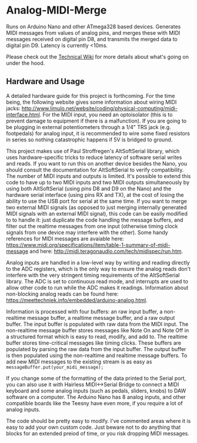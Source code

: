 # Analog-MIDI-Merge
Runs on Arduino Nano and other ATmega328 based devices. Generates MIDI messages from values of analog pins, and merges these with MIDI messages received on digital pin D8, and transmits the merged data to digital pin D9. Latency is currently <10ms.

Please check out the [Technical Wiki](https://github.com/jmsmdy/Analog-MIDI-Merge/wiki) for more details about what's going on under the hood.

## Hardware and Usage

A detailed hardware guide for this project is forthcoming. For the time being, the following website gives some information about wiring MIDI jacks: http://www.limulo.net/website/coding/physical-computing/midi-interface.html. For the MIDI input, you need an optoisolator (this is to prevent damage to equipment if there is a malfunction). If you are going to be plugging in external potentiometers through a 1/4" TRS jack (e.g. footpedals) for analog input, it is recommended to wire some fixed resistors in series so nothing catastrophic happens if 5V is bridged to ground.  

This project makes use of Paul Stroffregen's AltSoftSerial library, which uses hardware-specific tricks to reduce latency of software serial writes and reads. If you want to run this on another device besides the Nano, you should consult the documentation for AltSoftSerial to verify compatibility. The number of MIDI inputs and outputs is limited. It's possible to extend this code to have up to two MIDI inputs and two MIDI outputs simultaneously by using both AltSoftSerial (using pins D8 and D9 on the Nano) and the hardware serial interface (using pins RX and TX), at the cost of losing the ability to use the USB port for serial at the same time. If you want to merge two external MIDI signals (as opposed to just merging internally generated MIDI signals with an external MIDI signal), this code can be easily modified to to handle it: just duplicate the code handling the message buffers, and filter out the realtime messages from one input (otherwise timing clock signals from one device may interfere with the other). Some handy references for MIDI messages are avaiable here: https://www.midi.org/specifications/item/table-1-summary-of-midi-message and here: http://midi.teragonaudio.com/tech/midispec/run.htm.

Analog inputs are handled in a low-level way by writing and reading directly to the ADC registers, which is the only way to ensure the analog reads don't interfere with the very stringent timing requirements of the AltSoftSerial library. The ADC is set to continuous read mode, and interrupts are used to allow other code to run while the ADC makes it readings. Information about non-blocking analog reads can be found here: https://meettechniek.info/embedded/arduino-analog.html.

Information is processed with four buffers: an raw input buffer, a non-realtime message buffer, a realtime message buffer, and a raw output buffer. The input buffer is populated with raw data from the MIDI input. The non-realtime message buffer stores messages like Note On and Note Off in a structured format which is easy to read, modify, and add to. The realtime buffer stores time-critical messages like timing clicks. These buffers are populated by parsing the raw data from the input buffer. The output buffer is then populated using the non-realtime and realtime message buffers. To add new MIDI messages to the existing stream is as easy as `messageBuffer.put(your_midi_message);` 

If you change some of the formatting of the data printed to the Serial port, you can also use it with Hairless MIDI<->Serial Bridge to connect a MIDI keyboard and some analog inputs (such as pedals, sliders, knobs) to DAW software on a computer. The Arduino Nano has 8 analog inputs, and other compatible boards like the Teesny have even more, if you require a lot of analog inputs.

The code should be pretty easy to modify. I've commented areas where it is easy to add your own custom code. Just beware not to do anything that blocks for an extended preiod of time, or you risk dropping MIDI messages.
